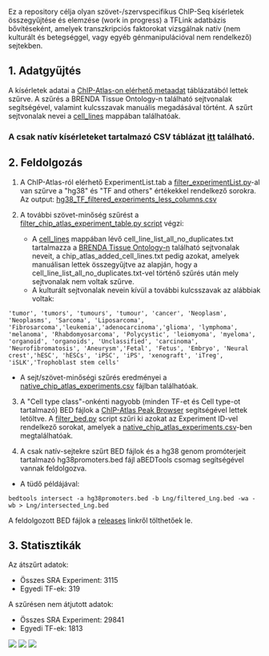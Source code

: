 Ez a repository célja olyan szövet-/szervspecifikus ChIP-Seq kísérletek összegyűjtése és elemzése (work in progress) a TFLink adatbázis bővítéseként, amelyek transzkripciós faktorokat vizsgálnak natív (nem kulturált és betegséggel, vagy egyéb génmanipulációval nem rendelkező) sejtekben.

## 1. Adatgyűjtés
A kísérletek adatai a [ChIP-Atlas-on elérhető metaadat](https://github.com/inutano/chip-atlas/wiki#downloads_doc) táblázatából lettek szűrve. A szűrés a BRENDA Tissue Ontology-n található sejtvonalak segítségével, valamint kulcsszavak manuális megadásával történt. A szűrt sejtvonalak nevei a [cell_lines](https://github.com/kadan02/native_tissue_chip-seq_experiments/tree/master/cell_lines) mappában találhatóak. 

### A csak natív kísérleteket tartalmazó CSV táblázat [itt](https://github.com/kadan02/native_tissue_chip-seq_experiments/blob/master/chip_atlas/native_chip_atlas_experiments.csv) található.

## 2. Feldolgozás
1. A ChIP-Atlas-ról elérhető ExperimentList.tab a [filter_experimentList.py](https://github.com/kadan02/native_tissue_chip-seq_experiments/blob/master/filter_experimentList.py)-al van szűrve a "hg38" és "TF and others" értékekkel rendelkező sorokra. Az output: [hg38_TF_filtered_experiments_less_columns.csv](https://github.com/kadan02/native_tissue_chip-seq_experiments/blob/master/chip_atlas/hg38_TF_filtered_experiments_less_columns.csv)
 
2. A további szövet-minőség szűrést a [filter_chip_atlas_experiment_table.py script](https://github.com/kadan02/native_tissue_chip-seq_experiments/blob/master/filter_chip_atlas_experiment_table.py) végzi:
   - A [cell_lines](https://github.com/kadan02/native_tissue_chip-seq_experiments/tree/master/cell_lines) mappában lévő cell_line_list_all_no_duplicates.txt tartalmazza a [BRENDA Tissue Ontology-n](https://www.ebi.ac.uk/ols4/ontologies/bto) található sejtvonalak neveit, a chip_atlas_added_cell_lines.txt pedig azokat, amelyek manuálisan lettek összegyűjtve az alapján, hogy a cell_line_list_all_no_duplicates.txt-vel történő szűrés után mely sejtvonalak nem voltak szűrve.
   - A kulturált sejtvonalak nevein kívül a további kulcsszavak az alábbiak voltak:
```
'tumor', 'tumors', 'tumours', 'tumour', 'cancer', 'Neoplasm', 'Neoplasms', 'Sarcoma', 'Liposarcoma', 'Fibrosarcoma','leukemia','adenocarcinoma','glioma', 'lymphoma', 'melanoma', 'Rhabdomyosarcoma', 'Polycystic', 'leiomyoma', 'myeloma', 'organoid', 'organoids', 'Unclassified', 'carcinoma', 'Neurofibromatosis', 'Aneurysm','Fetal', 'Fetus', 'Embryo', 'Neural crest','hESC', 'hESCs', 'iPSC', 'iPS', 'xenograft', 'iTreg', 'iSLK','Trophoblast stem cells'
```
   - A sejt/szövet-minőségi szűrés eredményei a [native_chip_atlas_experiments.csv](https://github.com/kadan02/native_tissue_chip-seq_experiments/blob/master/chip_atlas/native_chip_atlas_experiments.csv) fájlban találhatóak.

3. A "Cell type class"-onkénti nagyobb (minden TF-et és Cell type-ot tartalmazó) BED fájlok a [ChIP-Atlas Peak Browser](https://chip-atlas.org/peak_browser) segítségével lettek letöltve. A [filter_bed.py](https://github.com/kadan02/native_tissue_chip-seq_experiments/blob/master/filter_bed.py) script szűri ki azokat az Experiment ID-vel rendelkező sorokat, amelyek a [native_chip_atlas_experiments.csv](https://github.com/kadan02/native_tissue_chip-seq_experiments/blob/master/chip_atlas/native_chip_atlas_experiments.csv)-ben megtalálhatóak.

4. A csak natív-sejtekre szűrt BED fájlok és a hg38 genom promóterjeit tartalmazó hg38promoters.bed fájl aBEDTools csomag segítségével vannak feldolgozva.
  - A tüdő példájával:
```
bedtools intersect -a hg38promoters.bed -b Lng/filtered_Lng.bed -wa -wb > Lng/intersected_Lng.bed
```

A feldolgozott BED fájlok a [releases](https://github.com/kadan02/native_tissue_chip-seq_experiments/releases) linkről tölthetőek le.

## 3. Statisztikák
Az átszűrt adatok:
- Összes SRA Experiment: 3115
- Egyedi TF-ek: 319

A szűrésen nem átjutott adatok:
- Összes SRA Experiment: 29841
- Egyedi TF-ek: 1813

![](https://github.com/kadan02/native_tissue_chip-seq_experiments/blob/master/chip_atlas/figures/figure_tf.png)
![](https://github.com/kadan02/native_tissue_chip-seq_experiments/blob/master/chip_atlas/figures/figure_cell_type_class.png)
![](https://github.com/kadan02/native_tissue_chip-seq_experiments/blob/master/chip_atlas/figures/figure_cell_type.png)
